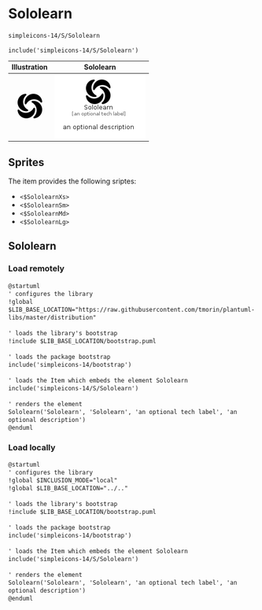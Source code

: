# Sololearn


```text
simpleicons-14/S/Sololearn
```

```text
include('simpleicons-14/S/Sololearn')
```



| Illustration | Sololearn |
| :---: | :---: |
| ![illustration for Illustration](../../simpleicons-14/S/Sololearn.png) | ![illustration for Sololearn](../../simpleicons-14/S/Sololearn.Local.png) |



## Sprites
The item provides the following sriptes:

- `<$SololearnXs>`
- `<$SololearnSm>`
- `<$SololearnMd>`
- `<$SololearnLg>`





## Sololearn

### Load remotely
```plantuml
@startuml
' configures the library
!global $LIB_BASE_LOCATION="https://raw.githubusercontent.com/tmorin/plantuml-libs/master/distribution"

' loads the library's bootstrap
!include $LIB_BASE_LOCATION/bootstrap.puml

' loads the package bootstrap
include('simpleicons-14/bootstrap')

' loads the Item which embeds the element Sololearn
include('simpleicons-14/S/Sololearn')

' renders the element
Sololearn('Sololearn', 'Sololearn', 'an optional tech label', 'an optional description')
@enduml
```

### Load locally
```plantuml
@startuml
' configures the library
!global $INCLUSION_MODE="local"
!global $LIB_BASE_LOCATION="../.."

' loads the library's bootstrap
!include $LIB_BASE_LOCATION/bootstrap.puml

' loads the package bootstrap
include('simpleicons-14/bootstrap')

' loads the Item which embeds the element Sololearn
include('simpleicons-14/S/Sololearn')

' renders the element
Sololearn('Sololearn', 'Sololearn', 'an optional tech label', 'an optional description')
@enduml
```


